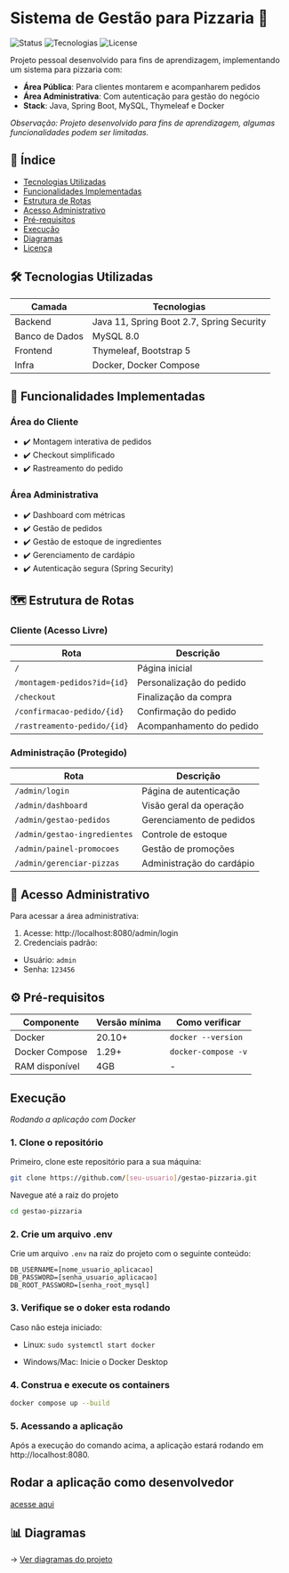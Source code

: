 


# Sistema de Gestão para Pizzaria 🍕

![Status](https://img.shields.io/badge/status-em%20desenvolvimento-yellow) 
![Tecnologias](https://img.shields.io/badge/tech-Java%20|%20Spring%20|%20MySQL%20|%20Thymeleaf-blue) 
![License](https://img.shields.io/badge/license-MIT-green)


Projeto pessoal desenvolvido para fins de aprendizagem, implementando um sistema  para pizzaria com:


- **Área Pública**: Para clientes montarem e acompanharem pedidos
- **Área Administrativa**: Com autenticação para gestão do negócio
- **Stack**: Java, Spring Boot, MySQL, Thymeleaf e Docker


*Observação: Projeto desenvolvido para fins de aprendizagem, algumas funcionalidades podem ser limitadas.*

## 📌 Índice

- [Tecnologias Utilizadas](#-tecnologias-utilizadas)
- [Funcionalidades Implementadas](#-funcionalidades-implementadas)
- [Estrutura de Rotas](#estrutura-de-rotas)
- [Acesso Administrativo](#-acesso-administrativo)
- [Pré-requisitos](#pré-requisitos)
- [Execução](#execução)
- [Diagramas](#-diagramas)
- [Licença](#-licença)

## 🛠️ Tecnologias Utilizadas

| Camada         | Tecnologias                              |
|----------------|------------------------------------------|
| Backend        | Java 11, Spring Boot 2.7, Spring Security|
| Banco de Dados | MySQL 8.0                                |
| Frontend       | Thymeleaf, Bootstrap 5                   |
| Infra          | Docker, Docker Compose                   |

## 🎯 Funcionalidades Implementadas

### Área do Cliente
- ✔️ Montagem interativa de pedidos
- ✔️ Checkout simplificado
- ✔️ Rastreamento do pedido

### Área Administrativa
- ✔️ Dashboard com métricas
- ✔️ Gestão de pedidos
- ✔️ Gestão de estoque de ingredientes
- ✔️ Gerenciamento de cardápio
- ✔️ Autenticação segura (Spring Security)

## <a id="estrutura-de-rotas"></a> 🗺️ Estrutura de Rotas

### Cliente (Acesso Livre)
| Rota                          | Descrição                     |
|-------------------------------|-------------------------------|
| `/`                           | Página inicial                |
| `/montagem-pedidos?id={id}`   | Personalização do pedido      |
| `/checkout`                   | Finalização da compra         |
| `/confirmacao-pedido/{id}`    | Confirmação do pedido         |
| `/rastreamento-pedido/{id}`   | Acompanhamento do pedido      |

### Administração (Protegido)
| Rota                          | Descrição                     |
|-------------------------------|-------------------------------|
| `/admin/login`                | Página de autenticação        |
| `/admin/dashboard`            | Visão geral da operação       |
| `/admin/gestao-pedidos`       | Gerenciamento de pedidos      |
| `/admin/gestao-ingredientes`  | Controle de estoque           |
| `/admin/painel-promocoes`     | Gestão de promoções           |
| `/admin/gerenciar-pizzas`     | Administração do cardápio     |

## 🔐 Acesso Administrativo

Para acessar a área administrativa:

1. Acesse: http://localhost:8080/admin/login
2. Credenciais padrão:

- Usuário: ```admin```  
- Senha: ```123456```



## ⚙️ Pré-requisitos

| Componente       | Versão mínima | Como verificar       |
|------------------|---------------|----------------------|
| Docker           | 20.10+        | `docker --version`   |
| Docker Compose   | 1.29+         | `docker-compose -v`  |
| RAM disponível   | 4GB           | -                    |


## Execução

*Rodando a aplicação com Docker*

### 1. Clone o repositório

Primeiro, clone este repositório para a sua máquina:

```bash
git clone https://github.com/[seu-usuario]/gestao-pizzaria.git

```
Navegue até a raiz do projeto
```bash
cd gestao-pizzaria
```

### 2. Crie um arquivo .env
Crie um arquivo `.env` na raiz do projeto com o seguinte conteúdo:
``` 
DB_USERNAME=[nome_usuario_aplicacao]
DB_PASSWORD=[senha_usuario_aplicacao]
DB_ROOT_PASSWORD=[senha_root_mysql]
```

### 3. Verifique se o doker esta rodando
Caso não esteja iniciado:

- Linux: ```sudo systemctl start docker```

- Windows/Mac: Inicie o Docker Desktop

### 4. Construa e execute os containers

```bash
docker compose up --build
```

### 5. Acessando a aplicação
Após a execução do comando acima, a aplicação estará rodando em http://localhost:8080.

## Rodar a aplicação como desenvolvedor

[acesse aqui](#)

## 📊 Diagramas
→ [Ver diagramas do projeto](#)